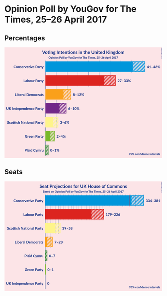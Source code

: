 # Opinion Poll by YouGov for The Times, 25–26 April 2017

## Percentages

![Graph with percentages not yet produced](2017-04-26-YouGov.png "Percentages")

## Seats

![Graph with seats not yet produced](2017-04-26-YouGov-seats.png "Seats")

